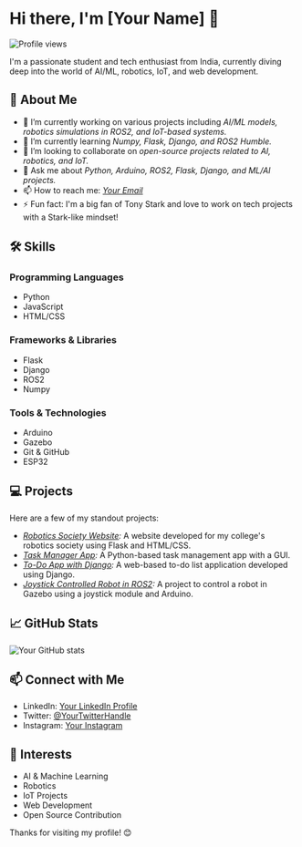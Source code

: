 # Hi there, I'm [Your Name] 👋

![Profile views](https://gpvc.arturio.dev/your-github-username) 

I'm a passionate student and tech enthusiast from India, currently diving deep into the world of AI/ML, robotics, IoT, and web development.

## 🚀 About Me

- 🔭 I’m currently working on various projects including *AI/ML models, robotics simulations in ROS2, and IoT-based systems.*
- 🌱 I’m currently learning *Numpy, Flask, Django, and ROS2 Humble.*
- 👯 I’m looking to collaborate on *open-source projects related to AI, robotics, and IoT.*
- 💬 Ask me about *Python, Arduino, ROS2, Flask, Django, and ML/AI projects.*
- 📫 How to reach me: *[Your Email](mailto:your.email@example.com)*
- ⚡ Fun fact: I'm a big fan of Tony Stark and love to work on tech projects with a Stark-like mindset!

## 🛠 Skills

### Programming Languages
- Python
- JavaScript
- HTML/CSS

### Frameworks & Libraries
- Flask
- Django
- ROS2
- Numpy

### Tools & Technologies
- Arduino
- Gazebo
- Git & GitHub
- ESP32

## 💻 Projects

Here are a few of my standout projects:

- *[Robotics Society Website](https://www.robosocnith.in/):* A website developed for my college's robotics society using Flask and HTML/CSS.
- *[Task Manager App](https://github.com/your-github-username/TaskManager):* A Python-based task management app with a GUI.
- *[To-Do App with Django](https://github.com/your-github-username/ToDoAppDjango):* A web-based to-do list application developed using Django.
- *[Joystick Controlled Robot in ROS2](https://github.com/your-github-username/JoystickRobot):* A project to control a robot in Gazebo using a joystick module and Arduino.

## 📈 GitHub Stats

![Your GitHub stats](https://github-readme-stats.vercel.app/api?username=your-github-username&show_icons=true&theme=radical)

## 📫 Connect with Me

- LinkedIn: [Your LinkedIn Profile](https://www.linkedin.com/in/your-linkedin-profile/)
- Twitter: [@YourTwitterHandle](https://twitter.com/YourTwitterHandle)
- Instagram: [Your Instagram](https://instagram.com/your-instagram-profile)

## 🎨 Interests

- AI & Machine Learning
- Robotics
- IoT Projects
- Web Development
- Open Source Contribution

Thanks for visiting my profile! 😊
